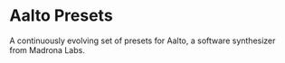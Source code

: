 # Aalto Presets

A continuously evolving set of presets for Aalto, a software synthesizer from Madrona Labs.

